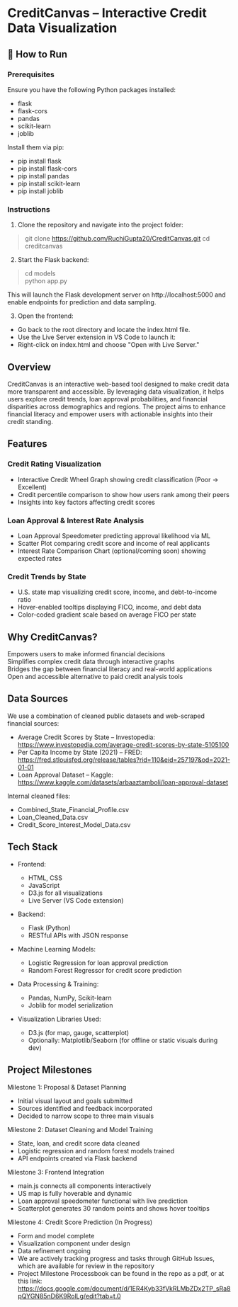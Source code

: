 
# CreditCanvas – Interactive Credit Data Visualization

## 🚀 How to Run

### Prerequisites

Ensure you have the following Python packages installed:

- flask  
- flask-cors  
- pandas  
- scikit-learn  
- joblib  

Install them via pip:

- pip install flask  
- pip install flask-cors  
- pip install pandas  
- pip install scikit-learn  
- pip install joblib

### Instructions

1. Clone the repository and navigate into the project folder:

>  git clone https://github.com/RuchiGupta20/CreditCanvas.git
>  cd creditcanvas

2. Start the Flask backend:

>  cd models  
>  python app.py

This will launch the Flask development server on http://localhost:5000 and enable endpoints for prediction and data sampling.

3. Open the frontend:

  - Go back to the root directory and locate the index.html file.  
  - Use the Live Server extension in VS Code to launch it:  
  - Right-click on index.html and choose "Open with Live Server."

## Overview  
CreditCanvas is an interactive web-based tool designed to make credit data more transparent and accessible. By leveraging data visualization, it helps users explore credit trends, loan approval probabilities, and financial disparities across demographics and regions. The project aims to enhance financial literacy and empower users with actionable insights into their credit standing.  

## Features  

### Credit Rating Visualization  
- Interactive Credit Wheel Graph showing credit classification (Poor → Excellent)  
- Credit percentile comparison to show how users rank among their peers  
- Insights into key factors affecting credit scores  

### Loan Approval & Interest Rate Analysis  
- Loan Approval Speedometer predicting approval likelihood via ML  
- Scatter Plot comparing credit score and income of real applicants  
- Interest Rate Comparison Chart (optional/coming soon) showing expected rates  

### Credit Trends by State  
- U.S. state map visualizing credit score, income, and debt-to-income ratio  
- Hover-enabled tooltips displaying FICO, income, and debt data  
- Color-coded gradient scale based on average FICO per state  

## Why CreditCanvas?  

Empowers users to make informed financial decisions  
Simplifies complex credit data through interactive graphs  
Bridges the gap between financial literacy and real-world applications  
Open and accessible alternative to paid credit analysis tools  

## Data Sources  

We use a combination of cleaned public datasets and web-scraped financial sources:

- Average Credit Scores by State – Investopedia: https://www.investopedia.com/average-credit-scores-by-state-5105100  
- Per Capita Income by State (2021) – FRED: https://fred.stlouisfed.org/release/tables?rid=110&eid=257197&od=2021-01-01  
- Loan Approval Dataset – Kaggle: https://www.kaggle.com/datasets/arbaaztamboli/loan-approval-dataset  

Internal cleaned files:
- Combined_State_Financial_Profile.csv  
- Loan_Cleaned_Data.csv  
- Credit_Score_Interest_Model_Data.csv

## Tech Stack  

- Frontend:  
  - HTML, CSS  
  - JavaScript  
  - D3.js for all visualizations  
  - Live Server (VS Code extension)  

- Backend:  
  - Flask (Python)  
  - RESTful APIs with JSON response  

- Machine Learning Models:  
  - Logistic Regression for loan approval prediction  
  - Random Forest Regressor for credit score prediction  

- Data Processing & Training:  
  - Pandas, NumPy, Scikit-learn  
  - Joblib for model serialization  

- Visualization Libraries Used:  
  - D3.js (for map, gauge, scatterplot)  
  - Optionally: Matplotlib/Seaborn (for offline or static visuals during dev)

## Project Milestones  

Milestone 1: Proposal & Dataset Planning  
- Initial visual layout and goals submitted  
- Sources identified and feedback incorporated  
- Decided to narrow scope to three main visuals  

Milestone 2: Dataset Cleaning and Model Training  
- State, loan, and credit score data cleaned  
- Logistic regression and random forest models trained  
- API endpoints created via Flask backend  

Milestone 3: Frontend Integration  
- main.js connects all components interactively  
- US map is fully hoverable and dynamic  
- Loan approval speedometer functional with live prediction  
- Scatterplot generates 30 random points and shows hover tooltips  

Milestone 4: Credit Score Prediction (In Progress)  
- Form and model complete  
- Visualization component under design  
- Data refinement ongoing
- We are actively tracking progress and tasks through GitHub Issues, which are available for review in the repository
- Project Milestone Processbook can be found in the repo as a pdf, or at this link: https://docs.google.com/document/d/1ER4Kyb33fVkRLMbZDx2TP_sRa8pQYGN85nD6K9RolLg/edit?tab=t.0
